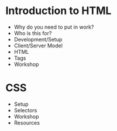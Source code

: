 # Introduction to HTML
* Why do you need to put in work?
* Who is this for?
* Development/Setup
* Client/Server Model
* HTML
* Tags
* Workshop

# CSS
* Setup
* Selectors
* Workshop
* Resources
